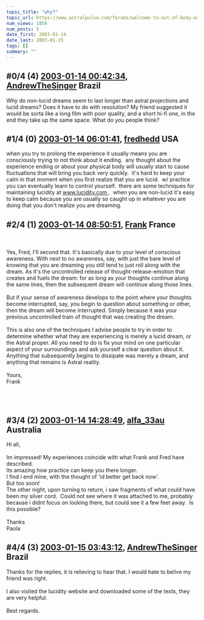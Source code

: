 ```yaml
---
topic_title: "why?"
topic_url: https://www.astralpulse.com/forums/welcome-to-out-of-body-experiences!/why-3131
num_views: 1850
num_posts: 5
date_first: 2003-01-14
date_last: 2003-01-15
tags: []
summary: ""
---
```


## \#0/4 (4) [2003-01-14 00:42:34](https://www.astralpulse.com/forums/index.php?msg=118860), [AndrewTheSinger](https://www.astralpulse.com/forums/profile/?u=629) Brazil ##
<section>
Why do non-lucid dreams seem to last longer than astral projections and lucid dreams? Does it have to do with resolution? My friend suggested it would be sorta like a long film with poor quality, and a short hi-fi one, in the end they take up the same space. What do you people think?
</section>

## \#1/4 (0) [2003-01-14 06:01:41](https://www.astralpulse.com/forums/index.php?msg=20149), [fredhedd](https://www.astralpulse.com/forums/profile/?u=692) USA ##
<section>
when you try to prolong the experience it usually means you are consciously trying to not think about it ending.  any thought about the experience ending or about your physical body will usually start to cause fluctuations that will bring you back very quickly.  it's hard to keep your calm in that moment when you first realize that you are lucid.  w/ practice you can eventually learn to control yourself.  there are some techniques for maintaining lucidity at
<a class="bbc_link" href="https://www.astralpulse.com/forums///www.lucidity.com" rel="noopener" target="_blank">
 www.lucidity.com
</a>
.  when you are non-lucid it's easy to keep calm because you are usually so caught up in whatever you are doing that you don't realize you are dreaming.
</section>

## \#2/4 (1) [2003-01-14 08:50:51](https://www.astralpulse.com/forums/index.php?msg=20156), [Frank](https://www.astralpulse.com/forums/profile/?u=359) France ##
<section>
<br>
<br>
Yes, Fred, I'll second that. It's basically due to your level of conscious awareness. With next to no awareness, say, with just the bare level of knowing that you are dreaming you still tend to just roll along with the dream. As it's the uncontrolled release of thought-release-emotion that creates and fuels the dream: for as long as your thoughts continue along the same lines, then the subsequent dream will continue along those lines.
<br>
<br>
But if your sense of awareness develops to the point where your thoughts become interrupted, say, you begin to question about something or other, then the dream will become interrupted. Simply because it was your previous uncontrolled train of thought that was creating the dream.
<br>
<br>
This is also one of the techniques I advise people to try in order to determine whether what they are experiencing is merely a lucid dream, or the Astral proper. All you need to do is fix your mind on one particular aspect of your surroundings and ask yourself a clear question about it. Anything that subsequently begins to dissipate was merely a dream, and anything that remains is Astral reality.
<br>
<br>
Yours,
<br>
Frank
<br>
<br>
<br>
<br>
</section>

## \#3/4 (2) [2003-01-14 14:28:49](https://www.astralpulse.com/forums/index.php?msg=20175), [alfa_33au](https://www.astralpulse.com/forums/profile/?u=371) Australia ##
<section>
Hi all,
<br>
<br>
Im impressed! My experiences coincide with what Frank and Fred have described.
<br>
Its amazing how practice can keep you there longer.
<br>
I find i end mine, with the thought of 'id better get back now'.
<br>
But too soon!
<br>
The other night, upon turning to return, i saw fragments of what could have been my silver cord.  Could not see where it was attached to me, probably because i didnt focus on looking there, but could see it a few feet away.  Is this possible?
<br>
<br>
Thanks
<br>
Paola
</section>

## \#4/4 (3) [2003-01-15 03:43:12](https://www.astralpulse.com/forums/index.php?msg=20209), [AndrewTheSinger](https://www.astralpulse.com/forums/profile/?u=629) Brazil ##
<section>
Thanks for the replies, it is relieving to hear that. I would hate to belive my friend was right.
<br>
<br>
I also visited the lucidity website and downloaded some of the texts, they are very helpful.
<br>
<br>
Best regards.
</section>